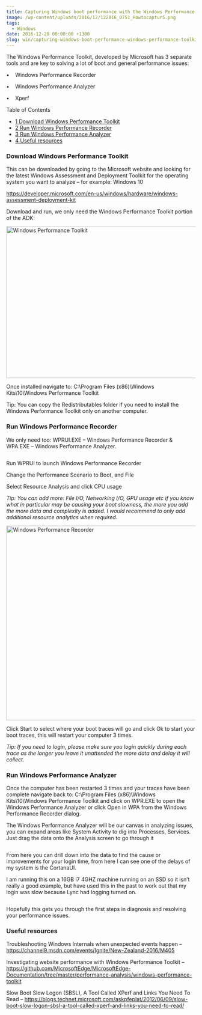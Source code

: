```yaml
---
title: Capturing Windows boot performance with the Windows Performance Toolkit
image: /wp-content/uploads/2016/12/122816_0751_Howtocaptur5.png
tags:
  - Windows
date: 2016-12-28 00:00:00 +1300
slug: win/capturing-windows-boot-performance-windows-performance-toolkit
---
```


The Windows Performance Toolkit, developed by Microsoft has 3 separate tools and are key to solving a lot of boot and general performance issues:

•    Windows Performance Recorder

•    Windows Performance Analyzer

•    Xperf

<div id="toc_container" class="no_bullets">
  <p class="toc_title">
    Table of Contents
  </p>
  
  <ul class="toc_list">
    <li>
      <a href="#Download_Windows_Performance_Toolkit"><span class="toc_number toc_depth_1">1</span> Download Windows Performance Toolkit</a>
    </li>
    <li>
      <a href="#Run_Windows_Performance_Recorder"><span class="toc_number toc_depth_1">2</span> Run Windows Performance Recorder</a>
    </li>
    <li>
      <a href="#Run_Windows_Performance_Analyzer"><span class="toc_number toc_depth_1">3</span> Run Windows Performance Analyzer</a>
    </li>
    <li>
      <a href="#Useful_resources"><span class="toc_number toc_depth_1">4</span> Useful resources</a>
    </li>
  </ul>
</div>

### <span id="Download_Windows_Performance_Toolkit">Download Windows Performance Toolkit</span>

This can be downloaded by going to the Microsoft website and looking for the latest Windows Assessment and Deployment Toolkit for the operating system you want to analyze – for example: Windows 10

<a href="https://developer.microsoft.com/en-us/windows/hardware/windows-assessment-deployment-kit" target="_blank">https://developer.microsoft.com/en-us/windows/hardware/windows-assessment-deployment-kit</a>

Download and run, we only need the Windows Performance Toolkit portion of the ADK:

<img class="alignnone" src="https://i2.wp.com/luke.geek.nz/wp-content/uploads/2016/12/122816_0751_Howtocaptur1.png?resize=697%2C404&#038;ssl=1" alt="Windows Performance Toolkit" width="697" height="404" data-recalc-dims="1" />

Once installed navigate to: C:\Program Files (x86)\Windows Kits\10\Windows Performance Toolkit

Tip: You can copy the Redistributables folder if you need to install the Windows Performance Toolkit only on another computer.
  
### <span id="Run_Windows_Performance_Recorder">Run Windows Performance Recorder</span>

We only need too: WPRUI.EXE – Windows Performance Recorder & WPA.EXE – Windows Performance Analyzer.

<img src="https://i0.wp.com/luke.geek.nz/wp-content/uploads/2016/12/122816_0751_Howtocaptur2.png?w=1500&#038;ssl=1" alt="" data-recalc-dims="1" />

Run WPRUI to launch Windows Performance Recorder

Change the Performance Scenario to Boot, and File

Select Resource Analysis and click CPU usage

_Tip: You can add more: File I/O, Networking I/O, GPU usage etc if you know what in particular may be causing your boot slowness, the more you add the more data and complexity is added. I would recommend to only add additional resource analytics when required._

<img class="alignnone" src="https://i0.wp.com/luke.geek.nz/wp-content/uploads/2016/12/122816_0751_Howtocaptur3.png?resize=659%2C518&#038;ssl=1" alt="Windows Performance Recorder" width="659" height="518" data-recalc-dims="1" />

Click Start to select where your boot traces will go and click Ok to start your boot traces, this will restart your computer 3 times.

_Tip: If you need to login, please make sure you login quickly during each trace as the longer you leave it unattended the more data and delay it will collect._ 

### <span id="Run_Windows_Performance_Analyzer">Run Windows Performance Analyzer</span>

Once the computer has been restarted 3 times and your traces have been complete navigate back to: C:\Program Files (x86)\Windows Kits\10\Windows Performance Toolkit and click on WPR.EXE to open the Windows Performance Analyzer or click Open in WPA from the Windows Performance Recorder dialog.

The Windows Performance Analyzer will be our canvas in analyzing issues, you can expand areas like System Activity to dig into Processes, Services. Just drag the data onto the Analysis screen to go through it

<img src="https://i1.wp.com/luke.geek.nz/wp-content/uploads/2016/12/122816_0751_Howtocaptur4.png?w=1500&#038;ssl=1" alt="" data-recalc-dims="1" />

From here you can drill down into the data to find the cause or improvements for your login time, from here I can see one of the delays of my system is the CortanaUI.

I am running this on a 16GB i7 4GHZ machine running on an SSD so it isn&#8217;t really a good example, but have used this in the past to work out that my login was slow because Lync had logging turned on.

<img src="https://i0.wp.com/luke.geek.nz/wp-content/uploads/2016/12/122816_0751_Howtocaptur5.png?w=1500&#038;ssl=1" alt="" data-recalc-dims="1" />

Hopefully this gets you through the first steps in diagnosis and resolving your performance issues.

### <span id="Useful_resources">Useful resources</span>

Troubleshooting Windows Internals when unexpected events happen &#8211; <a href="https://channel9.msdn.com/events/Ignite/New-Zealand-2016/M405" target="_blank">https://channel9.msdn.com/events/Ignite/New-Zealand-2016/M405</a>

Investigating website performance with Windows Performance Toolkit &#8211; <a href="https://github.com/MicrosoftEdge/MicrosoftEdge-Documentation/tree/master/performance-analysis/windows-performance-toolkit" target="_blank">https://github.com/MicrosoftEdge/MicrosoftEdge-Documentation/tree/master/performance-analysis/windows-performance-toolkit</a>

Slow Boot Slow Logon (SBSL), A Tool Called XPerf and Links You Need To Read &#8211; <a href="https://blogs.technet.microsoft.com/askpfeplat/2012/06/09/slow-boot-slow-logon-sbsl-a-tool-called-xperf-and-links-you-need-to-read/" target="_blank">https://blogs.technet.microsoft.com/askpfeplat/2012/06/09/slow-boot-slow-logon-sbsl-a-tool-called-xperf-and-links-you-need-to-read/</a>
